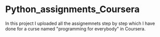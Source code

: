 # Python_assignments_Coursera

In this project I uploaded all the assignemnets step by step which I have done for a curse named "programming for everybody" in Coursera.
